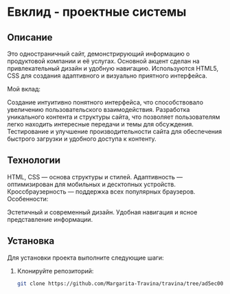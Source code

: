 # Евклид - проектные системы

## Описание

Это одностраничный сайт, демонстрирующий информацию о продуктовой компании и её услугах. Основной акцент сделан на привлекательный дизайн и удобную навигацию. Используются HTML5, CSS для создания адаптивного и визуально приятного интерфейса.

Мой вклад:

Создание интуитивно понятного интерфейса, что способствовало увеличению пользовательского взаимодействия.
Разработка уникального контента и структуры сайта, что позволяет пользователям легко находить интересные передачи и темы для обсуждения.
Тестирование и улучшение производительности сайта для обеспечения быстрого загрузки и удобного доступа к контенту.

## Технологии

HTML, CSS — основа структуры и стилей.
Адаптивность — оптимизирован для мобильных и десктопных устройств.
Кроссбраузерность — поддержка всех популярных браузеров.
Особенности:

Эстетичный и современный дизайн.
Удобная навигация и ясное представление информации.

## Установка

Для установки проекта выполните следующие шаги:

1. Клонируйте репозиторий:
   ```bash
   git clone https://github.com/Margarita-Travina/travina/tree/ad5ec0035c5e18198185cb1ae767e1db84777f6f/projects/project3
